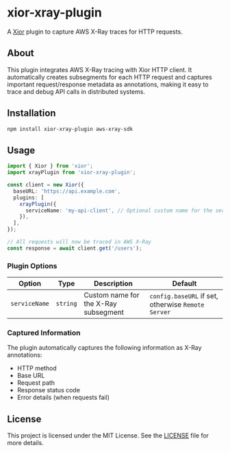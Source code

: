 # xior-xray-plugin

A [Xior](https://github.com/suhaotian/xior) plugin to capture AWS X-Ray traces for HTTP requests.

## About

This plugin integrates AWS X-Ray tracing with Xior HTTP client. It automatically creates subsegments for each HTTP request and captures important request/response metadata as annotations, making it easy to trace and debug API calls in distributed systems.

## Installation

```bash
npm install xior-xray-plugin aws-xray-sdk
```

## Usage

```typescript
import { Xior } from 'xior';
import xrayPlugin from 'xior-xray-plugin';

const client = new Xior({
  baseURL: 'https://api.example.com',
  plugins: [
    xrayPlugin({
      serviceName: 'my-api-client', // Optional custom name for the service
    }),
  ],
});

// All requests will now be traced in AWS X-Ray
const response = await client.get('/users');
```

### Plugin Options

| Option        | Type     | Description                          | Default                                            |
| ------------- | -------- | ------------------------------------ | -------------------------------------------------- |
| `serviceName` | `string` | Custom name for the X-Ray subsegment | `config.baseURL` if set, otherwise `Remote Server` |

### Captured Information

The plugin automatically captures the following information as X-Ray annotations:

- HTTP method
- Base URL
- Request path
- Response status code
- Error details (when requests fail)

## License

This project is licensed under the MIT License. See the [LICENSE](LICENSE) file for more details.

